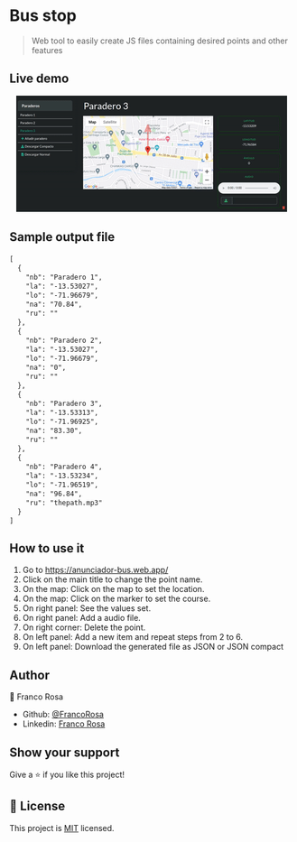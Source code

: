 # Bus stop 

> Web tool to easily create JS files containing desired points and other features

## Live demo

<p align="center">
  <a href="https://anunciador-bus.web.app/">
    <img src="demo.gif">
  </a>
</p> 

## Sample output file

```JS
[
  {
    "nb": "Paradero 1",
    "la": "-13.53027",
    "lo": "-71.96679",
    "na": "70.84",
    "ru": ""
  },
  {
    "nb": "Paradero 2",
    "la": "-13.53027",
    "lo": "-71.96679",
    "na": "0",
    "ru": ""
  },
  {
    "nb": "Paradero 3",
    "la": "-13.53313",
    "lo": "-71.96925",
    "na": "83.30",
    "ru": ""
  },
  {
    "nb": "Paradero 4",
    "la": "-13.53234",
    "lo": "-71.96519",
    "na": "96.84",
    "ru": "thepath.mp3"
  }
]
```

## How to use it

1. Go to https://anunciador-bus.web.app/
2. Click on the main title to change the point name.
3. On the map: Click on the map to set the location.
4. On the map: Click on the marker to set the course.
5. On right panel: See the values set.
6. On right panel: Add a audio file.
6. On right corner: Delete the point.
7. On left panel: Add a new item and repeat steps from 2 to 6.
8. On left panel: Download the generated file as JSON or JSON compact


## Author

👤 Franco Rosa
- Github: [@FrancoRosa](https://github.com/FrancoRosa)
- Linkedin: [Franco Rosa](https://www.linkedin.com/in/francoro)

## Show your support

Give a ⭐️ if you like this project!

## 📝 License

This project is [MIT](https://opensource.org/licenses/MIT) licensed.